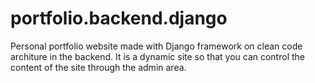 # portfolio.backend.django
Personal portfolio website made with Django framework on clean code architure in the backend. It is a dynamic site so that you can control the content of the site through the admin area.
